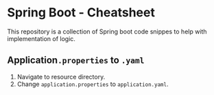 # Spring Boot - Cheatsheet
This repository is a collection of Spring boot code snippes to help with implementation of logic.

## Application`.properties` to `.yaml`
1. Navigate to resource directory.
2. Change `application.properties` to `application.yaml`.
